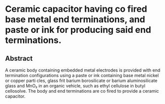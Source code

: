 # Ceramic capacitor having co fired base metal end terminations, and paste or ink for producing said end terminations.

## Abstract
A ceramic body containing embedded metal electrodes is provided with end termination configurations using a paste or ink containing base metal nickel or copper parti cles, glass frit barium borosilicate or barium aluminosilicate glass and MnO₂ in an organic vehicle, such as ethyl cellulose in butyl cellosolve. The body and end terminations are co fired to provide a ceramic capacitor.